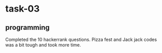 # task-03
## programming
Completed the 10 hackerrank questions.
Pizza fest and Jack jack codes was a bit tough and took more time.
